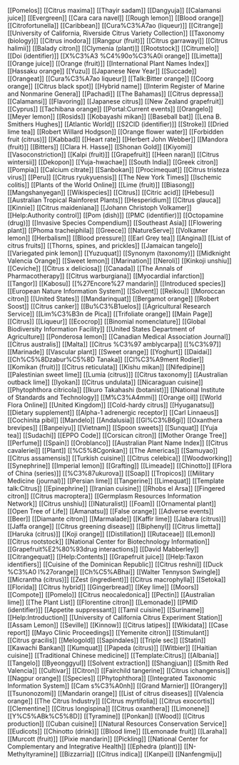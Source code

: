 [[Pomelos]]
[[Citrus maxima]]
[[Thayir sadam]]
[[Dangyuja]]
[[Calamansi juice]]
[[Evergreen]]
[[Cara cara navel]]
[[Rough lemon]]
[[Blood orange]]
[[Citrofortunella]]
[[Caribbean]]
[[Cura%C3%A7ao (liqueur)]]
[[Citrange]]
[[University of California, Riverside Citrus Variety Collection]]
[[Taxonomy (biology)]]
[[Citrus inodora]]
[[Rangpur (fruit)]]
[[Citrus garrawayi]]
[[Citrus halimii]]
[[Balady citron]]
[[Clymenia (plant)]]
[[Rootstock]]
[[Citrumelo]]
[[Doi (identifier)]]
[[X%C3%A3 %C4%90o%C3%A0i orange]]
[[Limetta]]
[[Orange juice]]
[[Orange (fruit)]]
[[International Plant Names Index]]
[[Hassaku orange]]
[[Yuzu]]
[[Japanese New Year]]
[[Succade]]
[[Orangeat]]
[[Cura%C3%A7ao liqueur]]
[[Talk:Bitter orange]]
[[Coorg orange]]
[[Citrus black spot]]
[[Hybrid name]]
[[Interim Register of Marine and Nonmarine Genera]]
[[Pachadi]]
[[The Bahamas]]
[[Citrus depressa]]
[[Calamansi]]
[[Flavoring]]
[[Japanese citrus]]
[[New Zealand grapefruit]]
[[Cyprus]]
[[Tachibana orange]]
[[Portal:Current events]]
[[Orangelo]]
[[Meyer lemon]]
[[Rosids]]
[[Kobayashi mikan]]
[[Baseball bat]]
[[Lena B. Smithers Hughes]]
[[Atlantic World]]
[[S2CID (identifier)]]
[[Stroke]]
[[Dried lime tea]]
[[Robert Willard Hodgson]]
[[Orange flower water]]
[[Forbidden fruit (citrus)]]
[[Kabbad]]
[[Heart rate]]
[[Herbert John Webber]]
[[Mandora (fruit)]]
[[Bitters]]
[[Clara H. Hasse]]
[[Shonan Gold]]
[[Kiyomi]]
[[Vasoconstriction]]
[[Kalpi (fruit)]]
[[Grapefruit]]
[[Heen naran]]
[[Citrus wintersii]]
[[Dekopon]]
[[Yuja-hwachae]]
[[South India]]
[[Greek citron]]
[[Pompia]]
[[Calcium citrate]]
[[Sanbokan]]
[[Procimequat]]
[[Citrus tristeza virus]]
[[Peru]]
[[Citrus ryukyuensis]]
[[The New York Times]]
[[Ischemic colitis]]
[[Plants of the World Online]]
[[Lime (fruit)]]
[[Biasong]]
[[Mangshanyegan]]
[[Wikispecies]]
[[Citrus]]
[[Citric acid]]
[[Hebesu]]
[[Australian Tropical Rainforest Plants]]
[[Hesperidium]]
[[Citrus glauca]]
[[Kinnie]]
[[Citrus maideniana]]
[[Johann Christoph Volkamer]]
[[Help:Authority control]]
[[Pom (dish)]]
[[PMC (identifier)]]
[[Octopamine (drug)]]
[[Invasive Species Compendium]]
[[Southeast Asia]]
[[Flowering plant]]
[[Phoma tracheiphila]]
[[Greece]]
[[NatureServe]]
[[Volkamer lemon]]
[[Herbalism]]
[[Blood pressure]]
[[Earl Grey tea]]
[[Angina]]
[[List of citrus fruits]]
[[Thorns, spines, and prickles]]
[[Jamaican tangelo]]
[[Variegated pink lemon]]
[[Yuzuquat]]
[[Synonym (taxonomy)]]
[[Midknight Valencia Orange]]
[[Sweet lemon]]
[[Marination]]
[[Neroli]]
[[Kinkoji unshiu]]
[[Ceviche]]
[[Citrus x deliciosa]]
[[Canada]]
[[The Annals of Pharmacotherapy]]
[[Citrus warburgiana]]
[[Myocardial infarction]]
[[Tangor]]
[[Kabosu]]
[[%27Encore%27 mandarin]]
[[Introduced species]]
[[European Nature Information System]]
[[Solvent]]
[[Reikou]]
[[Moroccan citron]]
[[United States]]
[[Mandarinquat]]
[[Bergamot orange]]
[[Robert Soost]]
[[Citrus canker]]
[[Bu%C3%B1uelos]]
[[Agricultural Research Service]]
[[Lim%C3%B3n de Pica]]
[[Trifoliate orange]]
[[Main Page]]
[[Citrus]]
[[Liqueur]]
[[Ecocrop]]
[[Binomial nomenclature]]
[[Global Biodiversity Information Facility]]
[[United States Department of Agriculture]]
[[Ponderosa lemon]]
[[Canadian Medical Association Journal]]
[[Citrus australis]]
[[Malta]]
[[Citrus %C3%97 amblycarpa]]
[[%C3%97]]
[[Marinade]]
[[Vascular plant]]
[[Sweet orange]]
[[Yoghurt]]
[[Daidai]]
[[Ch%C5%8Dzabur%C5%8D Tanaka]]
[[Cl%C3%A9ment Rodier]]
[[Komikan (fruit)]]
[[Citrus reticulata]]
[[Kishu mikan]]
[[Nifedipine]]
[[Palestinian sweet lime]]
[[Lumia (citrus)]]
[[Citrus taxonomy]]
[[Australian outback lime]]
[[Iyokan]]
[[Citrus undulata]]
[[Nicaraguan cuisine]]
[[Phytophthora citricola]]
[[Ikuro Takahashi (botanist)]]
[[National Institute of Standards and Technology]]
[[M%C3%A4mmi]]
[[Orange oil]]
[[World Flora Online]]
[[United Kingdom]]
[[Cold-hardy citrus]]
[[Hyuganatsu]]
[[Dietary supplement]]
[[Alpha-1 adrenergic receptor]]
[[Carl Linnaeus]]
[[Cochinita pibil]]
[[Mandelo]]
[[Andalusia]]
[[Gl%C3%B6gi]]
[[Oxanthera brevipes]]
[[Banpeiyu]]
[[Vietnam]]
[[Spoon sweets]]
[[Sunquat]]
[[Yuja tea]]
[[Sudachi]]
[[EPPO Code]]
[[Corsican citron]]
[[Mother Orange Tree]]
[[Perfume]]
[[Spain]]
[[Oroblanco]]
[[Australian Plant Name Index]]
[[Citrus cavaleriei]]
[[Plant]]
[[%C5%8Cgonkan]]
[[The Americas]]
[[Samuyao]]
[[Citrus assamensis]]
[[Turkish cuisine]]
[[Citrus celebica]]
[[Woodworking]]
[[Synephrine]]
[[Imperial lemon]]
[[Grafting]]
[[Limeade]]
[[Chinotto]]
[[Flora of China (series)]]
[[%C3%87ukurova]]
[[Soap]]
[[Tropicos]]
[[Military Medicine (journal)]]
[[Persian lime]]
[[Tangerine]]
[[Limequat]]
[[Template talk:Citrus]]
[[Epinephrine]]
[[Iranian cuisine]]
[[Rhobs el Arsa]]
[[Fingered citron]]
[[Citrus macroptera]]
[[Germplasm Resources Information Network]]
[[Citrus unshiu]]
[[INaturalist]]
[[Foam]]
[[Ornamental plant]]
[[Open Tree of Life]]
[[Amanatsu]]
[[False orange]]
[[Adverse events]]
[[Beer]]
[[Diamante citron]]
[[Marmalade]]
[[Kaffir lime]]
[[Jabara (citrus)]]
[[Jaffa orange]]
[[Citrus greening disease]]
[[Biphenyl]]
[[Citrus limetta]]
[[Haruka (citrus)]]
[[Koji orange]]
[[Distillation]]
[[Rutaceae]]
[[Lemon]]
[[Citrus rootstock]]
[[National Center for Biotechnology Information]]
[[Grapefruit%E2%80%93drug interactions]]
[[David Mabberley]]
[[Citrangequat]]
[[Help:Contents]]
[[Grapefruit juice]]
[[Help:Taxon identifiers]]
[[Cuisine of the Dominican Republic]]
[[Citrus reshni]]
[[Duck %C3%A0 l%27orange]]
[[Ch%C5%ABhai]]
[[Walter Tennyson Swingle]]
[[Micrantha (citrus)]]
[[Zest (ingredient)]]
[[Citrus macrophylla]]
[[Setoka]]
[[Florida]]
[[Citrus hybrid]]
[[Gingerbread]]
[[Key lime]]
[[Moors]]
[[Compote]]
[[Pomelo]]
[[Citrus neocaledonica]]
[[Pectin]]
[[Australian lime]]
[[The Plant List]]
[[Florentine citron]]
[[Lemonade]]
[[PMID (identifier)]]
[[Appetite suppressant]]
[[Tamil cuisine]]
[[Suriname]]
[[Help:Introduction]]
[[University of California Citrus Experiment Station]]
[[Assam Lemon]]
[[Seville]]
[[Kinnow]]
[[Citrus latipes]]
[[Wikidata]]
[[Case report]]
[[Mayo Clinic Proceedings]]
[[Yemenite citron]]
[[Stimulant]]
[[Citrus gracilis]]
[[Melogold]]
[[Sapindales]]
[[Triple sec]]
[[Statin]]
[[Kawachi Bankan]]
[[Kumquat]]
[[Papeda (citrus)]]
[[Witbier]]
[[Haitian cuisine]]
[[Traditional Chinese medicine]]
[[Template:Citrus]]
[[Albania]]
[[Tangelo]]
[[Byeonggyul]]
[[Solvent extraction]]
[[Shangjuan]]
[[Smith Red Valencia]]
[[Cultivar]]
[[Citron]]
[[Fairchild tangerine]]
[[Citrus ichangensis]]
[[Nagpur orange]]
[[Species]]
[[Phytophthora]]
[[Integrated Taxonomic Information System]]
[[Cam s%C3%A0nh]]
[[Grand Marnier]]
[[Orangery]]
[[Tsunonozomi]]
[[Mandarin orange]]
[[List of citrus diseases]]
[[Valencia orange]]
[[The Citrus Industry]]
[[Citrus myrtifolia]]
[[Citrus exocortis]]
[[Clementine]]
[[Citrus longispina]]
[[Citrus oxanthera]]
[[Limonene]]
[[Y%C5%ABk%C5%8D]]
[[Tyramine]]
[[Ponkan]]
[[Wood]]
[[Citrus production]]
[[Cuban cuisine]]
[[Natural Resources Conservation Service]]
[[Eudicots]]
[[Chinotto (drink)]]
[[Blood lime]]
[[Lemonade fruit]]
[[Laraha]]
[[Murcott (fruit)]]
[[Pixie mandarin]]
[[Pickling]]
[[National Center for Complementary and Integrative Health]]
[[Ephedra (plant)]]
[[N-Methyltyramine]]
[[Bizzarria]]
[[Citrus indica]]
[[Kanpei]]
[[Nanfengmiju]]
